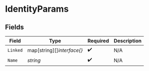 # IdentityParams


## Fields

| Field                      | Type                       | Required                   | Description                |
| -------------------------- | -------------------------- | -------------------------- | -------------------------- |
| `Linked`                   | map[string][]*interface{}* | :heavy_check_mark:         | N/A                        |
| `Name`                     | *string*                   | :heavy_check_mark:         | N/A                        |